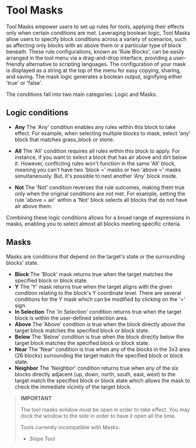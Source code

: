 # Tool Masks

Tool Masks empower users to set up rules for tools, applying their effects only when certain conditions are met. Leveraging boolean logic, Tool Masks allow users to specify block conditions across a variety of scenarios, such as affecting only blocks with air above them or a particular type of block beneath. These rule configurations, known as 'Rule Blocks', can be easily arranged in the tool menu via a drag-and-drop interface, providing a user-friendly alternative to scripting languages. The configuration of your mask is displayed as a string at the top of the menu for easy copying, sharing, and saving. The mask logic generates a boolean output, signifying either 'true' or 'false'.
    
The conditions fall into two main categories: Logic and Masks.
    
## Logic conditions
    
- **Any**
The 'Any' condition enables any rules within this block to take effect. For example, when selecting multiple blocks to mask, select 'any' block that matches grass_block or stone.

- **All**
The 'All' condition requires all rules within this block to apply. For instance, if you want to select a block that has air above and dirt below it. However, conflicting rules won't function in the same 'All' block, meaning you can't have two 'block =' masks or two 'above =' masks simultaneously. But, it's possible to nest another 'Any' block inside.

- **Not**
The 'Not' condition reverses the rule outcomes, making them true only when the original conditions are not met. For example, setting the rule 'above = air' within a 'Not' block selects all blocks that do not have air above them.
    
Combining these logic conditions allows for a broad range of expressions in masks, enabling you to select almost all blocks meeting specific criteria.
    
## Masks
    
Masks are conditions that depend on the target's state or the surrounding blocks' state.
    
- **Block**
The 'Block' mask returns true when the target matches the specified block or block state.
- **Y**
The 'Y' mask returns true when the target aligns with the given condition relating to the block's Y coordinate level. There are several conditions for the Y mask which can be modified by clicking on the '=' sign.
- **In Selection**
The 'In Selection' condition returns true when the target block is within the user-defined selection area.
- **Above**
The 'Above' condition is true when the block directly above the target block matches the specified block or block state.
- **Below**
The 'Below' condition is true when the block directly below the target block matches the specified block or block state.
- **Near**
The 'Near' condition is true when any of the blocks in the 3x3 area (26 blocks) surrounding the target match the specified block or block state.
- **Neighbor**
The 'Neighbor' condition returns true when any of the six blocks directly adjacent (up, down, north, south, east, west) to the target match the specified block or block state which allows the mask to check the immediate vicinity of the target block.

> **IMPORTANT**
> 
> The tool masks window must be open in order to take effect. You may dock the window to the side in order to have it open all the time.
>
> Tools currently incompatible with Masks:
> - Slope Tool

